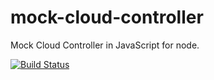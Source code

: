 # mock-cloud-controller
Mock Cloud Controller in JavaScript for node.

[![Build Status](https://travis-ci.org/jberney/mock-cloud-controller.svg?branch=master)](https://travis-ci.org/jberney/mock-cloud-controller)
